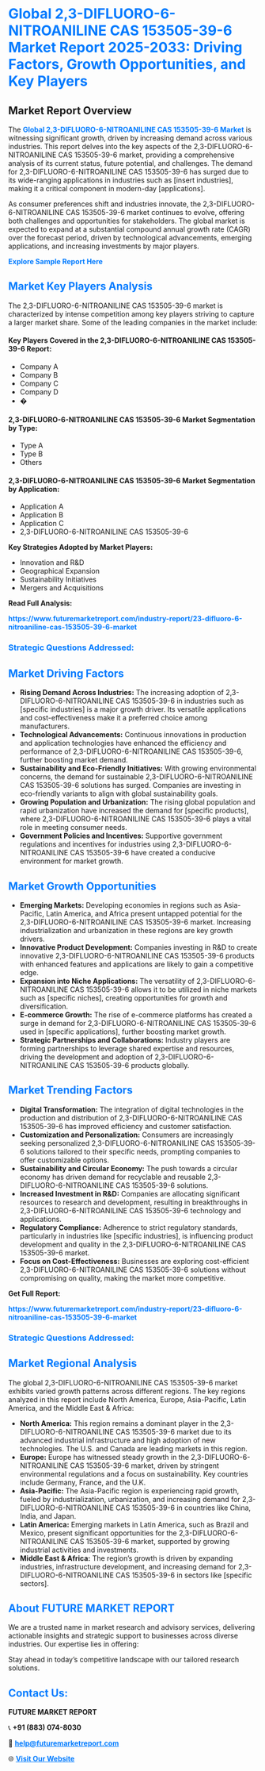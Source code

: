 <h1 style="color: #007BFF;">Global 2,3-DIFLUORO-6-NITROANILINE CAS 153505-39-6 Market Report 2025-2033: Driving Factors, Growth Opportunities, and Key Players</h1>

<section id="overview">
<h2>Market Report Overview</h2>
<p>The <a href="https://www.futuremarketreport.com/industry-report/23-difluoro-6-nitroaniline-cas-153505-39-6-market" style="color: #007BFF; text-decoration: none;"><strong>Global 2,3-DIFLUORO-6-NITROANILINE CAS 153505-39-6 Market</strong></a> is witnessing significant growth, driven by increasing demand across various industries. This report delves into the key aspects of the 2,3-DIFLUORO-6-NITROANILINE CAS 153505-39-6 market, providing a comprehensive analysis of its current status, future potential, and challenges. The demand for 2,3-DIFLUORO-6-NITROANILINE CAS 153505-39-6 has surged due to its wide-ranging applications in industries such as [insert industries], making it a critical component in modern-day [applications].</p>
<p>As consumer preferences shift and industries innovate, the 2,3-DIFLUORO-6-NITROANILINE CAS 153505-39-6 market continues to evolve, offering both challenges and opportunities for stakeholders. The global market is expected to expand at a substantial compound annual growth rate (CAGR) over the forecast period, driven by technological advancements, emerging applications, and increasing investments by major players.</p>
</section>

<section id="overview">
<p><a href="https://www.futuremarketreport.com/request-sample/reportId=111530" style="color: #007BFF; text-decoration: none;"><strong>Explore Sample Report Here</strong></a></p>
</section>

<section id="key-players">
<h2 style="color: #007BFF;">Market Key Players Analysis</h2>
<p>The 2,3-DIFLUORO-6-NITROANILINE CAS 153505-39-6 market is characterized by intense competition among key players striving to capture a larger market share. Some of the leading companies in the market include:</p>
<h4>Key Players Covered in the 2,3-DIFLUORO-6-NITROANILINE CAS 153505-39-6 Report:</h4>
<ul><li>Company A</li><li>Company B</li><li>Company C</li><li>Company D</li><li>�</li></ul>
<h4>2,3-DIFLUORO-6-NITROANILINE CAS 153505-39-6 Market Segmentation by Type:</h4>
<ul><li>Type A</li><li>Type B</li><li>Others</li></ul>

<h4>2,3-DIFLUORO-6-NITROANILINE CAS 153505-39-6 Market Segmentation by Application:</h4>
<ul><li>Application A</li><li>Application B</li><li>Application C</li><li>2,3-DIFLUORO-6-NITROANILINE CAS 153505-39-6</li></ul>
<p><strong>Key Strategies Adopted by Market Players:</strong></p>
<ul>
<li>Innovation and R&D</li>
<li>Geographical Expansion</li>
<li>Sustainability Initiatives</li>
<li>Mergers and Acquisitions</li>
</ul>
</section>

<section>
<p><strong>Read Full Analysis: </strong></p><a href="https://www.futuremarketreport.com/industry-report/23-difluoro-6-nitroaniline-cas-153505-39-6-market" style="color: #007BFF; text-decoration: none;"><strong>https://www.futuremarketreport.com/industry-report/23-difluoro-6-nitroaniline-cas-153505-39-6-market</strong></a>
<h3 style="color: #007BFF;">Strategic Questions Addressed:</h3>
</section>

<section id="driving-factors">
<h2 style="color: #007BFF;">Market Driving Factors</h2>
<ul>
<li><strong>Rising Demand Across Industries:</strong> The increasing adoption of 2,3-DIFLUORO-6-NITROANILINE CAS 153505-39-6 in industries such as [specific industries] is a major growth driver. Its versatile applications and cost-effectiveness make it a preferred choice among manufacturers.</li>
<li><strong>Technological Advancements:</strong> Continuous innovations in production and application technologies have enhanced the efficiency and performance of 2,3-DIFLUORO-6-NITROANILINE CAS 153505-39-6, further boosting market demand.</li>
<li><strong>Sustainability and Eco-Friendly Initiatives:</strong> With growing environmental concerns, the demand for sustainable 2,3-DIFLUORO-6-NITROANILINE CAS 153505-39-6 solutions has surged. Companies are investing in eco-friendly variants to align with global sustainability goals.</li>
<li><strong>Growing Population and Urbanization:</strong> The rising global population and rapid urbanization have increased the demand for [specific products], where 2,3-DIFLUORO-6-NITROANILINE CAS 153505-39-6 plays a vital role in meeting consumer needs.</li>
<li><strong>Government Policies and Incentives:</strong> Supportive government regulations and incentives for industries using 2,3-DIFLUORO-6-NITROANILINE CAS 153505-39-6 have created a conducive environment for market growth.</li>
</ul>
</section>

<section id="growth-opportunities">
<h2 style="color: #007BFF;">Market Growth Opportunities</h2>
<ul>
<li><strong>Emerging Markets:</strong> Developing economies in regions such as Asia-Pacific, Latin America, and Africa present untapped potential for the 2,3-DIFLUORO-6-NITROANILINE CAS 153505-39-6 market. Increasing industrialization and urbanization in these regions are key growth drivers.</li>
<li><strong>Innovative Product Development:</strong> Companies investing in R&D to create innovative 2,3-DIFLUORO-6-NITROANILINE CAS 153505-39-6 products with enhanced features and applications are likely to gain a competitive edge.</li>
<li><strong>Expansion into Niche Applications:</strong> The versatility of 2,3-DIFLUORO-6-NITROANILINE CAS 153505-39-6 allows it to be utilized in niche markets such as [specific niches], creating opportunities for growth and diversification.</li>
<li><strong>E-commerce Growth:</strong> The rise of e-commerce platforms has created a surge in demand for 2,3-DIFLUORO-6-NITROANILINE CAS 153505-39-6 used in [specific applications], further boosting market growth.</li>
<li><strong>Strategic Partnerships and Collaborations:</strong> Industry players are forming partnerships to leverage shared expertise and resources, driving the development and adoption of 2,3-DIFLUORO-6-NITROANILINE CAS 153505-39-6 products globally.</li>
</ul>
</section>

<section id="trending-factors">
<h2 style="color: #007BFF;">Market Trending Factors</h2>
<ul>
<li><strong>Digital Transformation:</strong> The integration of digital technologies in the production and distribution of 2,3-DIFLUORO-6-NITROANILINE CAS 153505-39-6 has improved efficiency and customer satisfaction.</li>
<li><strong>Customization and Personalization:</strong> Consumers are increasingly seeking personalized 2,3-DIFLUORO-6-NITROANILINE CAS 153505-39-6 solutions tailored to their specific needs, prompting companies to offer customizable options.</li>
<li><strong>Sustainability and Circular Economy:</strong> The push towards a circular economy has driven demand for recyclable and reusable 2,3-DIFLUORO-6-NITROANILINE CAS 153505-39-6 solutions.</li>
<li><strong>Increased Investment in R&D:</strong> Companies are allocating significant resources to research and development, resulting in breakthroughs in 2,3-DIFLUORO-6-NITROANILINE CAS 153505-39-6 technology and applications.</li>
<li><strong>Regulatory Compliance:</strong> Adherence to strict regulatory standards, particularly in industries like [specific industries], is influencing product development and quality in the 2,3-DIFLUORO-6-NITROANILINE CAS 153505-39-6 market.</li>
<li><strong>Focus on Cost-Effectiveness:</strong> Businesses are exploring cost-efficient 2,3-DIFLUORO-6-NITROANILINE CAS 153505-39-6 solutions without compromising on quality, making the market more competitive.</li>
</ul>
</section>

<section>
<p><strong>Get Full Report: </strong></p><a href="https://www.futuremarketreport.com/industry-report/23-difluoro-6-nitroaniline-cas-153505-39-6-market" style="color: #007BFF; text-decoration: none;"><strong>https://www.futuremarketreport.com/industry-report/23-difluoro-6-nitroaniline-cas-153505-39-6-market</strong></a>
<h3 style="color: #007BFF;">Strategic Questions Addressed:</h3>
</section>


<section id="regional-analysis">
<h2 style="color: #007BFF;">Market Regional Analysis</h2>
<p>The global 2,3-DIFLUORO-6-NITROANILINE CAS 153505-39-6 market exhibits varied growth patterns across different regions. The key regions analyzed in this report include North America, Europe, Asia-Pacific, Latin America, and the Middle East & Africa:</p>
<ul>
<li><strong>North America:</strong> This region remains a dominant player in the 2,3-DIFLUORO-6-NITROANILINE CAS 153505-39-6 market due to its advanced industrial infrastructure and high adoption of new technologies. The U.S. and Canada are leading markets in this region.</li>
<li><strong>Europe:</strong> Europe has witnessed steady growth in the 2,3-DIFLUORO-6-NITROANILINE CAS 153505-39-6 market, driven by stringent environmental regulations and a focus on sustainability. Key countries include Germany, France, and the U.K.</li>
<li><strong>Asia-Pacific:</strong> The Asia-Pacific region is experiencing rapid growth, fueled by industrialization, urbanization, and increasing demand for 2,3-DIFLUORO-6-NITROANILINE CAS 153505-39-6 in countries like China, India, and Japan.</li>
<li><strong>Latin America:</strong> Emerging markets in Latin America, such as Brazil and Mexico, present significant opportunities for the 2,3-DIFLUORO-6-NITROANILINE CAS 153505-39-6 market, supported by growing industrial activities and investments.</li>
<li><strong>Middle East & Africa:</strong> The region’s growth is driven by expanding industries, infrastructure development, and increasing demand for 2,3-DIFLUORO-6-NITROANILINE CAS 153505-39-6 in sectors like [specific sectors].</li>
</ul>
</section>

<footer>
<h2 style="color: #007BFF;">About FUTURE MARKET REPORT</h2>
<p>We are a trusted name in market research and advisory services, delivering actionable insights and strategic support to businesses across diverse industries. Our expertise lies in offering:</p>

<p>Stay ahead in today’s competitive landscape with our tailored research solutions.</p>

<h2 style="color: #007BFF;">Contact Us:</h2>
<p><strong>FUTURE MARKET REPORT</strong></p>
<p>📞 <strong>+91 (883) 074-8030</strong></p>
<p>📧 <strong><a href="mailto:help@futuremarketreport.com" style="color: #007BFF;">help@futuremarketreport.com</a></strong></p>
<p>🌐 <strong><a href="https://www.futuremarketreport.com/" style="color: #007BFF;">Visit Our Website</a></strong></p>
</footer>